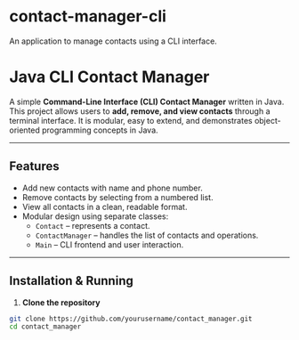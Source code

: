 # contact-manager-cli
An application to manage contacts using a CLI interface.

# Java CLI Contact Manager

A simple **Command-Line Interface (CLI) Contact Manager** written in Java.  
This project allows users to **add, remove, and view contacts** through a terminal interface. It is modular, easy to extend, and demonstrates object-oriented programming concepts in Java.

---

## Features
- Add new contacts with name and phone number.
- Remove contacts by selecting from a numbered list.
- View all contacts in a clean, readable format.
- Modular design using separate classes:
  - `Contact` – represents a contact.
  - `ContactManager` – handles the list of contacts and operations.
  - `Main` – CLI frontend and user interaction.

---

## **Installation & Running**
1. **Clone the repository**
```bash
git clone https://github.com/yourusername/contact_manager.git
cd contact_manager
